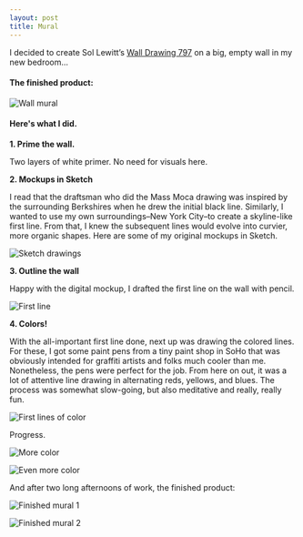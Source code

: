 ```yaml
---
layout: post
title: Mural
---
```


I decided to create Sol Lewitt’s [Wall Drawing 797](https://www.artsy.net/artwork/sol-lewitt-wall-drawing-number-797) on a big, empty wall in my new bedroom...

#### The finished product:

![Wall mural](http://i1.wp.com/www.stephbrooks.com/wp-content/uploads/2016/02/IMG_5493-1.jpg "Image 1")

#### Here's what I did.



**1. Prime the wall.**

Two layers of white primer. No need for visuals here.


**2. Mockups in Sketch**

I read that the draftsman who did the Mass Moca drawing was inspired by the surrounding Berkshires when he drew the initial black line. Similarly, I wanted to use my own surroundings–New York City–to create a skyline-like first line. From that, I knew the subsequent lines would evolve into curvier, more organic shapes. Here are some of my original mockups in Sketch.

![Sketch drawings](http://i0.wp.com/www.stephbrooks.com/wp-content/uploads/2016/02/wall_sketches.png "Image 2")

**3. Outline the wall**

Happy with the digital mockup, I drafted the first line on the wall with pencil.

![First line](http://i2.wp.com/www.stephbrooks.com/wp-content/uploads/2016/02/IMG_5217-1.jpg "Image 3")

**4. Colors!**

With the all-important first line done, next up was drawing the colored lines. For these, I got some paint pens from a tiny paint shop in SoHo that was obviously intended for graffiti artists and folks much cooler than me. Nonetheless, the pens were perfect for the job. From here on out, it was a lot of attentive line drawing in alternating reds, yellows, and blues. The process was somewhat slow-going, but also meditative and really, really fun.


![First lines of color](http://i2.wp.com/www.stephbrooks.com/wp-content/uploads/2016/02/IMG_5237.jpg "Image 4")


Progress.


![More color](http://i2.wp.com/www.stephbrooks.com/wp-content/uploads/2016/02/IMG_5247.jpg "Image 5")


![Even more color](http://i1.wp.com/www.stephbrooks.com/wp-content/uploads/2016/02/IMG_5488.jpg "Image 6")



And after two long afternoons of work, the finished product:



![Finished mural 1](http://i1.wp.com/www.stephbrooks.com/wp-content/uploads/2016/02/IMG_5492.jpg "Image 7")


![Finished mural 2](http://i0.wp.com/www.stephbrooks.com/wp-content/uploads/2016/02/IMG_5501.jpg "Image 8")